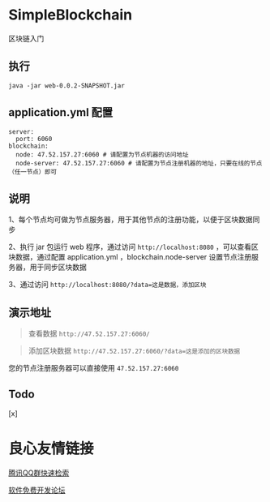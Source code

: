 # SimpleBlockchain
区块链入门

## 执行
```
java -jar web-0.0.2-SNAPSHOT.jar
```

## application.yml 配置

```
server:
  port: 6060
blockchain:
  node: 47.52.157.27:6060 # 请配置为节点机器的访问地址
  node-server: 47.52.157.27:6060 # 请配置为节点注册机器的地址，只要在线的节点（任一节点）即可
```

## 说明

1、每个节点均可做为节点服务器，用于其他节点的注册功能，以便于区块数据同步

2、执行 jar 包运行 web 程序，通过访问 ```http://localhost:8080``` ，可以查看区块数据，通过配置 application.yml ，blockchain.node-server 设置节点注册服务器，用于同步区块数据

3、通过访问 ```http://localhost:8080/?data=这是数据，添加区块```

## 演示地址

> 查看数据
```http://47.52.157.27:6060/```

> 添加区块数据
```http://47.52.157.27:6060/?data=这是添加的区块数据```

您的节点注册服务器可以直接使用  ```47.52.157.27:6060```

## Todo

[x] 

 # 良心友情链接

[腾讯QQ群快速检索](http://u.720life.cn/s/8cf73f7c)

[软件免费开发论坛](http://u.720life.cn/s/bbb01dc0)